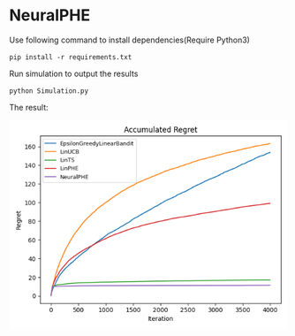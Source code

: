 # NeuralPHE

Use following command to install dependencies(Require Python3)
```
pip install -r requirements.txt
```
Run simulation to output the results
```
python Simulation.py
```

The result:

![figure1](https://github.com/sharedcare/NeuralPHE/blob/master/assets/figure1.png?raw=true)
